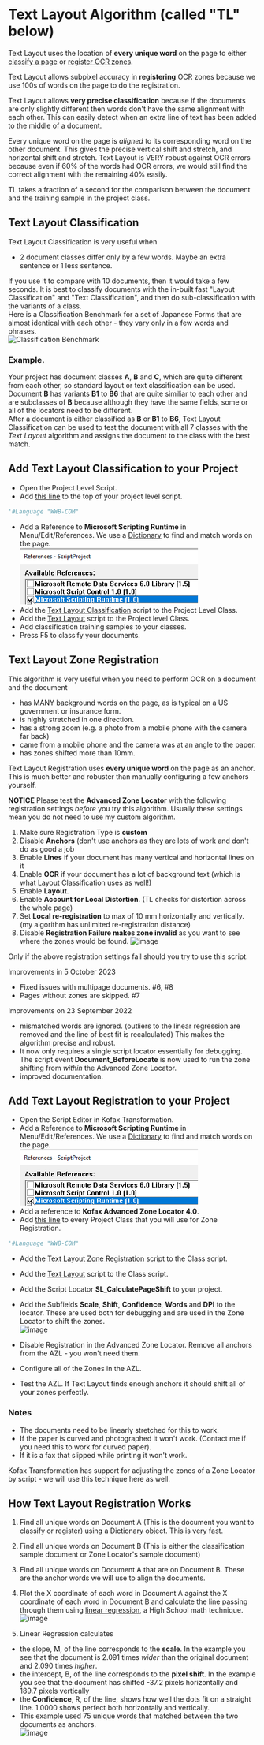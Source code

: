 # Text Layout Algorithm (called "TL" below)
Text Layout uses the location of **every unique word** on the page to either [classify a page](https://github.com/KofaxTransformation/KTScripts/blob/master/Text%20Layout%20Classification%20and%20Registration.md#text-layout-classification) or [register OCR zones](https://github.com/KofaxTransformation/KTScripts/blob/master/Text%20Layout%20Classification%20and%20Registration.md#text-layout-zone-registration).  

Text Layout allows subpixel accuracy in **registering** OCR zones because we  use 100s of words on the page to do the registration.

Text Layout  allows **very precise classification** because if the documents are only slightly different then words don't have the same alignment with each other. This can easily detect when an extra line of text has been added to the middle of a document.

Every unique word on the page is *aligned* to its corresponding word on the other document. This gives the precise vertical shift and stretch, and horizontal shift and stretch. Text Layout is VERY robust against OCR errors because even if 60% of the words had OCR errors, we would still find the correct alignment with the remaining 40% easily.  

TL takes a fraction of a second for the comparison between the document and the training sample in the project class.

## Text Layout Classification
Text Layout Classification is very useful when
*  2 document classes differ only by a few words. Maybe an extra sentence or 1 less sentence.

 If you use it to compare with 10 documents, then it would take a few seconds. It is best to classify documents with the in-built fast "Layout Classification" and "Text Classification", and then do sub-classification with the variants of a class.  
Here is a Classification Benchmark for a set of Japanese Forms that are almost identical with each other - they vary only in a few words and phrases.  
 ![Classification Benchmark](https://user-images.githubusercontent.com/47416964/88191031-491d1180-cc3b-11ea-910c-07834060d9c7.png)

 ### Example.
 Your project has document classes **A**, **B** and **C**, which are quite different from each other, so standard layout or text classification can be used. Document **B** has variants **B1** to **B6** that are quite similiar to each other and are subclasses of **B** because although they have the same fields, some or all of the locators need to be different.    
 After a document is either classified as **B** or **B1** to **B6**, Text Layout Classification can be used to test the document with all 7 classes with the *Text Layout* algorithm and assigns the document to the class with the best match.

## Add Text Layout Classification to your Project
* Open the Project Level Script.  
* Add [this line](https://www.winwrap.com/web2/basic/#!/ref/WWB-doc_language_def.htm) to the top of your project level script.
```vb
'#Language "WWB-COM"
```
* Add a Reference to **Microsoft Scripting Runtime** in Menu/Edit/References. We use a [Dictionary](https://learn.microsoft.com/en-us/office/vba/Language/Reference/User-Interface-Help/dictionary-object) to find and match words on the page.  
![Microsoft Scripting Runtime](images/MicrosoftScriptingRuntime.png)
* Add the [Text Layout Classification](/Text%20Layout%20Classification.vb) script to the Project Level Class.
* Add the [Text Layout](/Text%20Layout.vb) script to the Project level Class.
* Add classification training samples to your classes.
* Press F5 to classify your documents.


## Text Layout Zone Registration
This algorithm is very useful when you need to perform OCR on a document and the document 
* has MANY background words on the page, as is typical on a US government or insurance form.
* is highly stretched in one direction. 
* has a strong zoom (e.g. a photo from a mobile phone with the camera far back) 
* came from a mobile phone and the camera was at an angle to the paper.
* has zones shifted more than 10mm.

Text Layout Registration uses **every unique word** on the page as an anchor. This is much better and robuster than manually configuring a few anchors yourself.  

**NOTICE** Please test the **Advanced Zone Locator** with the following registration settings *before* you try this algorithm.
Usually these settings mean you do not need to use my custom algorithm.
1. Make sure Registration Type is **custom**
1. Disable **Anchors** (don't use anchors as they are lots of work and don't do as good a job 
1. Enable **Lines** if your document has many vertical and horizontal lines on it
1. Enable **OCR** if your document has a lot of background text (which is what Layout Classification uses as well!)
1. Enable **Layout**.
1. Enable **Account for Local Distortion**.   (TL checks for distortion across the whole page)
1. Set **Local re-registration** to max of 10 mm horizontally and vertically. (my algorithm has unlimited re-registration distance)
1. Disable **Registration Failure makes zone invalid** as you want to see where the zones would be found.
![image](https://user-images.githubusercontent.com/47416964/87690499-d66aec80-c789-11ea-8bcc-618a41180ae1.png)

Only if the above registration settings fail should you try to use this script.

Improvements in 5 October 2023
* Fixed issues with multipage documents. #6, #8 
* Pages without zones are skipped.  #7  

Improvements on 23 September 2022
* mismatched words are ignored. (outliers to the linear regression are removed and the line of best fit is recalculated) This makes the algorithm precise and robust.
* It now only requires a single script locator essentially for debugging. The script event **Document_BeforeLocate** is now used to run the zone shifting from *within* the Advanced Zone Locator. 
* improved documentation. 

## Add Text Layout Registration to your Project
* Open the Script Editor in Kofax Transformation.
* Add a Reference to **Microsoft Scripting Runtime** in Menu/Edit/References. We use a [Dictionary](https://learn.microsoft.com/en-us/office/vba/Language/Reference/User-Interface-Help/dictionary-object) to find and match words on the page.  
![Microsoft Scripting Runtime](images/MicrosoftScriptingRuntime.png)
* Add a reference to **Kofax Advanced Zone Locator 4.0**.
* Add [this line](https://www.winwrap.com/web2/basic/#!/ref/WWB-doc_language_def.htm)  to every Project Class that you will use for Zone Registration.
```vb
'#Language "WWB-COM"
```
* Add the [Text Layout Zone Registration](/Text%20Layout%20Zone%20Registration.vb) script to the Class script.
* Add the [Text Layout](/Text%20Layout.vb) script to the Class script.
* Add the Script Locator **SL_CalculatePageShift** to your project.  
* Add the Subfields  **Scale**, **Shift**, **Confidence**, **Words** and **DPI** to the locator. These are used both for debugging and are used in the Zone Locator to shift the zones.  
![image](https://user-images.githubusercontent.com/47416964/191963050-dba951ae-575e-41cc-9547-626c4b9f9ba9.png)

* Disable Registration in the Advanced Zone Locator. Remove all anchors from the AZL - you won't need them.
* Configure all of the Zones in the AZL.
* Test the AZL. If Text Layout finds enough anchors it should shift all of your zones perfectly.

### Notes
* The documents need to be linearly stretched for this to work.
* If the paper is curved and photographed it won't work. (Contact me if you need this to work for curved paper).
* If it is a fax that slipped while printing it won't work.

Kofax Transformation has support for adjusting the zones of a Zone Locator by script - we will use this technique here as well.

## How Text Layout Registration Works
1. Find all unique words on Document A (This is the document you want to classify or register) using a Dictionary object. This is very fast.
2. Find all unique words on Document B (This is either the classification sample document or Zone Locator's sample document)
3. Find all unique words on Document A that are on Document B. These are the anchor words we will use to align the documents.
4. Plot the X coordinate of each word in Document A against the X coordinate of each word in Document B and calculate the line passing through them using [linear regression](https://www.easycalculation.com/statistics/learn-regression.php), a High School math technique.  
![image](https://user-images.githubusercontent.com/47416964/191963260-bea2e2cd-7478-4559-8b6d-87a70ce34d8d.png)

5. Linear Regression calculates 
* the slope, M, of the line corresponds to the **scale**. In the example you see that the document is 2.091 times *wider* than the original document and 2.090 times *higher*.
* the intercept, B, of the line corresponds to the **pixel shift**. In the example you see that the document has shifted -37.2 pixels horizontally and 189.7 pixels vertically
* the **Confidence**, R, of the line, shows how well the dots fit on a straight line. 1.0000 shows perfect both horizontally and vertically.
* This example used 75 unique words that matched between the two documents as anchors.   
![image](https://user-images.githubusercontent.com/47416964/191963050-dba951ae-575e-41cc-9547-626c4b9f9ba9.png)
